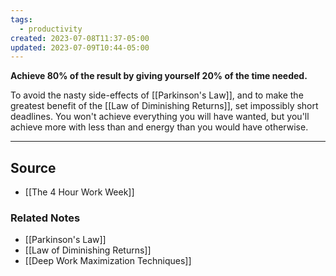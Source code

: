 ```yaml
---
tags:
  - productivity
created: 2023-07-08T11:37-05:00
updated: 2023-07-09T10:44-05:00
---
```

**Achieve 80% of the result by giving yourself 20% of the time needed.**

To avoid the nasty side-effects of [[Parkinson's Law]], and to make the greatest benefit of the [[Law of Diminishing Returns]], set impossibly short deadlines. You won't achieve everything you will have wanted, but you'll achieve more with less than and energy than you would have otherwise.  

---

## Source
- [[The 4 Hour Work Week]]

### Related Notes
- [[Parkinson's Law]]
- [[Law of Diminishing Returns]]
- [[Deep Work Maximization Techniques]]